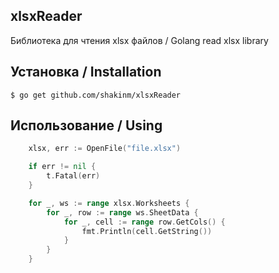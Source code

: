 ## xlsxReader

Библиотека для чтения xlsx файлов / Golang read xlsx library

## Установка / Installation

`$ go get github.com/shakinm/xlsxReader`

## Использование / Using

```go
    xlsx, err := OpenFile("file.xlsx")

	if err != nil {
		t.Fatal(err)
	}

	for _, ws := range xlsx.Worksheets {
		for _, row := range ws.SheetData {
			for _, cell := range row.GetCols() {
				fmt.Println(cell.GetString())
			}			
		}
	}
```
 